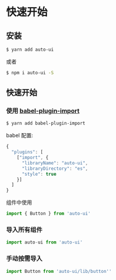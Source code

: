 # 快速开始

## 安装

```bash
$ yarn add auto-ui
```

或者

```bash
$ npm i auto-ui -S
```

## 快速开始

### 使用 [babel-plugin-import](https://github.com/ant-design/babel-plugin-import)

```bash
$ yarn add babel-plugin-import
```

babel 配置:

```js
{
  "plugins": [
    ["import", {
      "libraryName": "auto-ui",
      "libraryDirectory": "es",
      "style": true
    }]
  ]
}
```

组件中使用

```js
import { Button } from 'auto-ui'
```

### 导入所有组件

```jsx
import auto-ui from 'auto-ui'
```

### 手动按需导入

```jsx
import Button from 'auto-ui/lib/button''
```
